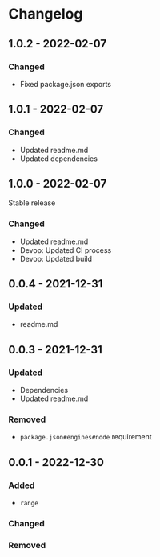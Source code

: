# Changelog

## 1.0.2 - 2022-02-07

### Changed

- Fixed package.json exports

## 1.0.1 - 2022-02-07

### Changed

- Updated readme.md
- Updated dependencies

## 1.0.0 - 2022-02-07

Stable release

### Changed

- Updated readme.md
- Devop: Updated CI process
- Devop: Updated build

## 0.0.4 - 2021-12-31

### Updated

- readme.md

## 0.0.3 - 2021-12-31

### Updated

- Dependencies
- Updated readme.md

### Removed

- `package.json#engines#node` requirement

## 0.0.1 - 2022-12-30

### Added

- `range`

### Changed

### Removed
